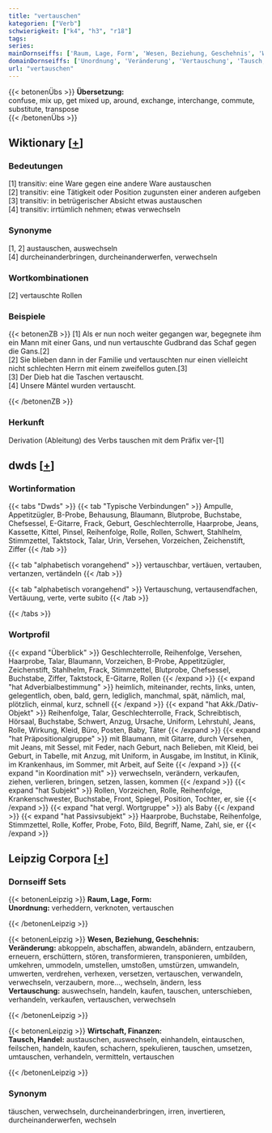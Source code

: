 ```yaml
---
title: "vertauschen"
kategorien: ["Verb"]
schwierigkeit: ["k4", "h3", "r18"]
tags:
series:
mainDornseiffs: ['Raum, Lage, Form', 'Wesen, Beziehung, Geschehnis', 'Wirtschaft, Finanzen']
domainDornseiffs: ['Unordnung', 'Veränderung', 'Vertauschung', 'Tausch, Handel']
url: "vertauschen"
---
```


{{< betonenÜbs >}}
**Übersetzung:**  
confuse, mix up, get mixed up, around, exchange, interchange, commute, substitute, transpose  
{{< /betonenÜbs >}}

## Wiktionary [[+](https://de.wiktionary.org/wiki/vertauschen)]

### Bedeutungen
[1] transitiv: eine Ware gegen eine andere Ware austauschen  
[2] transitiv: eine Tätigkeit oder Position zugunsten einer anderen aufgeben  
[3] transitiv: in betrügerischer Absicht etwas austauschen  
[4] transitiv: irrtümlich nehmen; etwas verwechseln  

### Synonyme
[1, 2] austauschen, auswechseln  
[4] durcheinanderbringen, durcheinanderwerfen, verwechseln  

### Wortkombinationen
[2] vertauschte Rollen  

### Beispiele
{{< betonenZB >}}
[1] Als er nun noch weiter gegangen war, begegnete ihm ein Mann mit einer Gans, und nun vertauschte Gudbrand das Schaf gegen die Gans.[2]  
[2] Sie blieben dann in der Familie und vertauschten nur einen vielleicht nicht schlechten Herrn mit einem zweifellos guten.[3]  
[3] Der Dieb hat die Taschen vertauscht.  
[4] Unsere Mäntel wurden vertauscht.  

{{< /betonenZB >}}
### Herkunft
Derivation (Ableitung) des Verbs tauschen mit dem Präfix ver-[1]  



## dwds [[+](https://www.dwds.de/wb/vertauschen)]

### Wortinformation
{{< tabs "Dwds" >}}
{{< tab "Typische Verbindungen" >}}
Ampulle, Appetitzügler, B-Probe, Behausung, Blaumann, Blutprobe, Buchstabe, Chefsessel, E-Gitarre, Frack, Geburt, Geschlechterrolle, Haarprobe, Jeans, Kassette, Kittel, Pinsel, Reihenfolge, Rolle, Rollen, Schwert, Stahlhelm, Stimmzettel, Taktstock, Talar, Urin, Versehen, Vorzeichen, Zeichenstift, Ziffer
{{< /tab >}}

{{< tab "alphabetisch vorangehend" >}}
vertauschbar, vertäuen, vertauben, vertanzen, vertändeln
{{< /tab >}}

{{< tab "alphabetisch vorangehend" >}}
Vertauschung, vertausendfachen, Vertäuung, verte, verte subito
{{< /tab >}}

{{< /tabs >}}

### Wortprofil
{{< expand "Überblick" >}} Geschlechterrolle, Reihenfolge, Versehen, Haarprobe, Talar, Blaumann, Vorzeichen, B-Probe, Appetitzügler, Zeichenstift, Stahlhelm, Frack, Stimmzettel, Blutprobe, Chefsessel, Buchstabe, Ziffer, Taktstock, E-Gitarre, Rollen {{< /expand >}}
{{< expand "hat Adverbialbestimmung" >}} heimlich, miteinander, rechts, links, unten, gelegentlich, oben, bald, gern, lediglich, manchmal, spät, nämlich, mal, plötzlich, einmal, kurz, schnell {{< /expand >}}
{{< expand "hat Akk./Dativ-Objekt" >}} Reihenfolge, Talar, Geschlechterrolle, Frack, Schreibtisch, Hörsaal, Buchstabe, Schwert, Anzug, Ursache, Uniform, Lehrstuhl, Jeans, Rolle, Wirkung, Kleid, Büro, Posten, Baby, Täter {{< /expand >}}
{{< expand "hat Präpositionalgruppe" >}} mit Blaumann, mit Gitarre, durch Versehen, mit Jeans, mit Sessel, mit Feder, nach Geburt, nach Belieben, mit Kleid, bei Geburt, in Tabelle, mit Anzug, mit Uniform, in Ausgabe, im Institut, in Klinik, im Krankenhaus, im Sommer, mit Arbeit, auf Seite {{< /expand >}}
{{< expand "in Koordination mit" >}} verwechseln, verändern, verkaufen, ziehen, verlieren, bringen, setzen, lassen, kommen {{< /expand >}}
{{< expand "hat Subjekt" >}} Rollen, Vorzeichen, Rolle, Reihenfolge, Krankenschwester, Buchstabe, Front, Spiegel, Position, Tochter, er, sie {{< /expand >}}
{{< expand "hat vergl. Wortgruppe" >}} als Baby {{< /expand >}}
{{< expand "hat Passivsubjekt" >}} Haarprobe, Buchstabe, Reihenfolge, Stimmzettel, Rolle, Koffer, Probe, Foto, Bild, Begriff, Name, Zahl, sie, er {{< /expand >}}

## Leipzig Corpora [[+](https://corpora.uni-leipzig.de/en/res?word=vertauschen&corpusId=deu_newscrawl-public_2018)]

### Dornseiff Sets
{{< betonenLeipzig >}}
**Raum, Lage, Form:**  
**Unordnung:** verheddern, verknoten, vertauschen  

{{< /betonenLeipzig >}}


{{< betonenLeipzig >}}
**Wesen, Beziehung, Geschehnis:**  
**Veränderung:** abkoppeln, abschaffen, abwandeln, abändern, entzaubern, erneuern, erschüttern, stören, transformieren, transponieren, umbilden, umkehren, ummodeln, umstellen, umstoßen, umstürzen, umwandeln, umwerten, verdrehen, verhexen, versetzen, vertauschen, verwandeln, verwechseln, verzaubern, more..., wechseln, ändern, less  
**Vertauschung:** auswechseln, handeln, kaufen, tauschen, unterschieben, verhandeln, verkaufen, vertauschen, verwechseln  

{{< /betonenLeipzig >}}


{{< betonenLeipzig >}}
**Wirtschaft, Finanzen:**  
**Tausch, Handel:** austauschen, auswechseln, einhandeln, eintauschen, feilschen, handeln, kaufen, schachern, spekulieren, tauschen, umsetzen, umtauschen, verhandeln, vermitteln, vertauschen  

{{< /betonenLeipzig >}}

### Synonym
täuschen, verwechseln, durcheinanderbringen, irren, invertieren, durcheinanderwerfen, wechseln

